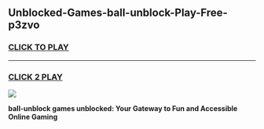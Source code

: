 
## Unblocked-Games-ball-unblock-Play-Free-p3zvo
<h3>
<a href="https://premium76.site?title=ball-unblock&ref=10A">CLICK TO PLAY</a></h3>
<hr>

<h3>
<a href="https://premium76.site?title=ball-unblock&ref=10A">CLICK 2 PLAY</a>
  
</h3>

<a href="https://premium76.site?title=ball-unblock&ref=10A"><img src="https://clearcache.store/games.png"></a>


**ball-unblock games unblocked: Your Gateway to Fun and Accessible Online Gaming**
